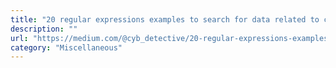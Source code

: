 ```yaml
---
title: "20 regular expressions examples to search for data related to cryptocurrencies"
description: ""
url: "https://medium.com/@cyb_detective/20-regular-expressions-examples-to-search-for-data-related-to-cryptocurrencies-43e31dd4a5dc"
category: "Miscellaneous"
---
```


